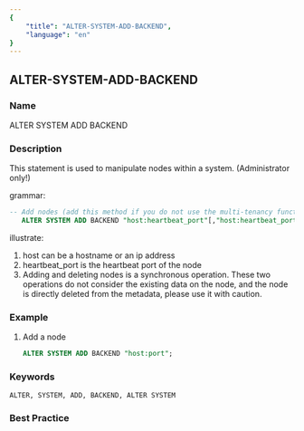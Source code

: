 ```yaml
---
{
    "title": "ALTER-SYSTEM-ADD-BACKEND",
    "language": "en"
}
---
```


<!--
Licensed to the Apache Software Foundation (ASF) under one
or more contributor license agreements.  See the NOTICE file
distributed with this work for additional information
regarding copyright ownership.  The ASF licenses this file
to you under the Apache License, Version 2.0 (the
"License"); you may not use this file except in compliance
with the License.  You may obtain a copy of the License at

  http://www.apache.org/licenses/LICENSE-2.0

Unless required by applicable law or agreed to in writing,
software distributed under the License is distributed on an
"AS IS" BASIS, WITHOUT WARRANTIES OR CONDITIONS OF ANY
KIND, either express or implied.  See the License for the
specific language governing permissions and limitations
under the License.
-->

## ALTER-SYSTEM-ADD-BACKEND

### Name

ALTER SYSTEM ADD BACKEND

### Description

This statement is used to manipulate nodes within a system. (Administrator only!)

grammar:

```sql
-- Add nodes (add this method if you do not use the multi-tenancy function)
   ALTER SYSTEM ADD BACKEND "host:heartbeat_port"[,"host:heartbeat_port"...];
````

 illustrate:

1. host can be a hostname or an ip address
2. heartbeat_port is the heartbeat port of the node
3. Adding and deleting nodes is a synchronous operation. These two operations do not consider the existing data on the node, and the node is directly deleted from the metadata, please use it with caution.

### Example

 1. Add a node

    ```sql
    ALTER SYSTEM ADD BACKEND "host:port";
    ````

### Keywords

    ALTER, SYSTEM, ADD, BACKEND, ALTER SYSTEM

### Best Practice

